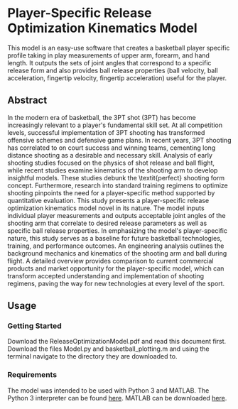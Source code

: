 # Player-Specific Release Optimization Kinematics Model 
This model is an easy-use software that creates a basketball player specific profile taking in play measurements of upper arm, forearm, and hand length. It outputs the sets of joint angles that correspond to a specific release form and also provides ball release properties (ball velocity, ball acceleration, fingertip velocity, fingertip acceleration) useful for the player. 

## Abstract
In the modern era of basketball, the 3PT shot (3PT) has become increasingly relevant to a player's fundamental skill set. At all competition levels, successful implementation of 3PT shooting has transformed offensive schemes and defensive game plans. In recent years, 3PT shooting has correlated to on court success and winning teams, cementing long distance shooting as a desirable and necessary skill. Analysis of early shooting studies focused on the physics of shot release and ball flight, while recent studies examine kinematics of the shooting arm to develop insightful models. These studies debunk the \textit{perfect} shooting form concept. Furthermore, research into standard training regimens to optimize shooting pinpoints the need for a player-specific method supported by quantitative evaluation. This study presents a player-specific release optimization kinematics model novel in its nature. The model inputs individual player measurements and outputs acceptable joint angles of the shooting arm that correlate to desired release parameters as well as specific ball release properties. In emphasizing the model's player-specific nature, this study serves as a baseline for future basketball technologies, training, and performance outcomes. An engineering analysis outlines the background mechanics and kinematics of the shooting arm and ball during flight. A detailed overview provides comparison to current commercial products and market opportunity for the player-specific model, which can transform accepted understanding and implementation of shooting regimens, paving the way for new technologies at every level of the sport. 

## Usage
### Getting Started
Download the ReleaseOptimizationModel.pdf and read this document first. Download the files Model.py and basketball_plotting.m and using the terminal navigate to the directory they are downloaded to.

### Requirements
The model was intended to be used with Python 3 and MATLAB. The Python 3 interpreter can be found [here](https://www.python.org/downloads//). MATLAB can be downloaded [here](https://www.mathworks.com/downloads/). 

